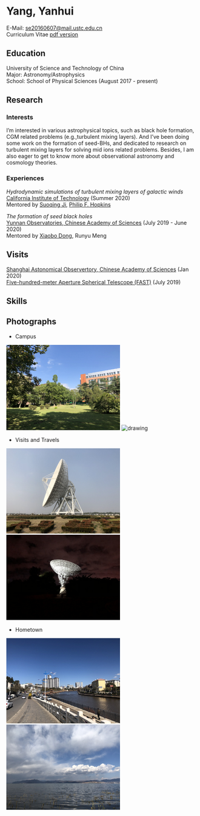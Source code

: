 # Yang, Yanhui

E-Mail: se20160607@mail.ustc.edu.cn  
Curriculum Vitae [pdf version](/Curriculum_Vitae.pdf)

## Education
University of Science and Technology of China  
Major: Astronomy/Astrophysics  
School: School of Physical Sciences (August 2017 - present)  

## Research

### Interests
I’m interested in various astrophysical topics, such as black hole formation, CGM related problems (e.g.,turbulent mixing layers). And I’ve been doing some work on the formation of seed-BHs, and dedicated to research on turbulent mixing layers for solving mid ions related problems. Besides, I am also eager to get to know more about observational astronomy and cosmology theories.  

### Experiences
_Hydrodynamic simulations of turbulent mixing layers of galactic winds_  
[California Institute of Technology](https://www.caltech.edu/) (Summer 2020)  
Mentored by [Suoqing Ji](http://www.tapir.caltech.edu/~suoqing/), [Philip F. Hopkins](http://www.tapir.caltech.edu/~phopkins/Site/About_Me.html)

_The formation of seed black holes_  
[Yunnan Observatories, Chinese Academy of Sciences](http://english.ynao.cas.cn/) (July 2019 - June 2020)    
Mentored by [Xiaobo Dong](http://users.ynao.ac.cn/~xbdong/), Runyu Meng

## Visits
[Shanghai Astonomical Observertory, Chinese Academy of Sciences](http://english.shao.cas.cn/) (Jan 2020)  
[Five-hundred-meter Aperture Spherical Telescope (FAST)](https://fast.bao.ac.cn/#) (July 2019)  

## Skills

## Photographs

- Campus  
  
<img src="photographs/Campus/34BF86D0-1E14-4460-9379-978E71F302F6.JPG" alt="drawing" width="300"/> <img src="photographs/Campus/6D5B3098-1340-4F1F-BDA1-BDD744CB9842.JPG" alt="drawing" width="300"/>

- Visits and Travels
  
<img src="photographs/Travels/IMG_5574.JPG" alt="drawing" width="300"/> <img src="photographs/Travels/IMG_3872.JPG" alt="drawing" width="300"/>

- Hometown
  
<img src="photographs/Hometown/IMG_5593.JPG" alt="drawing" width="300"/> <img src="photographs/Hometown/IMG_5609.JPG" alt="drawing" width="300"/>



